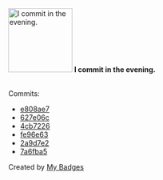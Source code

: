 <img src="https://github.com/my-badges/my-badges/blob/master/src/all-badges/time-of-commit/evening-commits.png?raw=true" alt="I commit in the evening." title="I commit in the evening." width="128">
<strong>I commit in the evening.</strong>
<br><br>

Commits:

- <a href="https://github.com/Neptunium931/dotfile/commit/e808ae79723b15ea39f7b199d438fe577bfcc0a5">e808ae7</a>
- <a href="https://github.com/Neptunium931/dotfile/commit/627e06cc3a986fd5402c4154cb235bd732c83cc1">627e06c</a>
- <a href="https://github.com/Neptunium931/dotfile/commit/4cb7226879cdf94c7e9afa604663e4a33ff0ad02">4cb7226</a>
- <a href="https://github.com/Neptunium931/Exegol-images/commit/fe96e63a9a8d3e71280a172c3684f47ccf437436">fe96e63</a>
- <a href="https://github.com/Neptunium931/Exegol-images/commit/2a9d7e299faeb9b062af98d52a48ed00e1b68945">2a9d7e2</a>
- <a href="https://github.com/Neptunium931/Exegol-images/commit/7a6fba592667531b810f3619e02c7c91d95a1d0c">7a6fba5</a>


Created by <a href="https://github.com/my-badges/my-badges">My Badges</a>